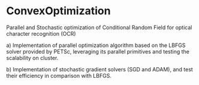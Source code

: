 # ConvexOptimization

Parallel and Stochastic optimization of Conditional Random Field for optical character recognition (OCR)

a) Implementation of parallel optimization algorithm based on the LBFGS solver provided by PETSc, leveraging its parallel primitives and testing the scalability on cluster.

b) Implementation of stochastic gradient solvers (SGD and ADAM), and test their efficiency in comparison with LBFGS.
